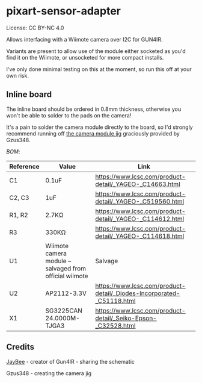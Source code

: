 # pixart-sensor-adapter

License: CC BY-NC 4.0

Allows interfacing with a Wiimote camera over I2C for GUN4IR.

Variants are present to allow use of the module either socketed as you'd find it on the Wiimote, or unsocketed for more compact installs.

I've only done minimal testing on this at the moment, so run this off at your own risk.

## Inline board

The inline board should be ordered in 0.8mm thickness, otherwise you won't be able to solder to the pads on the camera!

It's a pain to solder the camera module directly to the board, so I'd strongly recommend running off [the camera module jig](inline/Wii-IR-camera-solder-guideGun4IR-v7.stl) graciously provided by Gzus348.

*BOM*:

| Reference | Value | Link |
|-----------|-------|------|
| C1 | 0.1uF | https://www.lcsc.com/product-detail/_YAGEO-_C14663.html |
| C2, C3 | 1uF | https://www.lcsc.com/product-detail/_YAGEO-_C519560.html |
| R1, R2 | 2.7KΩ | https://www.lcsc.com/product-detail/_YAGEO-_C114612.html |
| R3 | 330KΩ | https://www.lcsc.com/product-detail/_YAGEO-_C114618.html |
| U1 | Wiimote camera module – salvaged from official wiimote | Salvage |
| U2 | AP2112-3.3V | https://www.lcsc.com/product-detail/_Diodes-Incorporated-_C51118.html |
| X1 | SG3225CAN 24.0000M-TJGA3 | https://www.lcsc.com/product-detail/_Seiko-Epson-_C32528.html |

## Credits

[JayBee](https://www.gun4ir.com/) - creator of Gun4IR - sharing the schematic

Gzus348 - creating the camera jig
